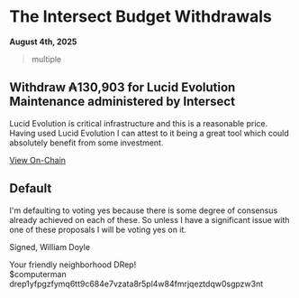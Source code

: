 # The Intersect Budget Withdrawals

**August 4th, 2025**

> multiple

## Withdraw ₳130,903 for Lucid Evolution Maintenance administered by Intersect

Lucid Evolution is critical infrastructure and this is a reasonable price. Having used Lucid Evolution I can attest to it being a great tool which could absolutely benefit from some investment. 

[View On-Chain](https://cardanoscan.io/vote/1ecd40caded32cdc72dbc57e379fa14c16f6bbfcbf14679e74375590d760bac8)

## Default

I'm defaulting to voting yes because there is some degree of consensus already achieved on each of these. So unless I have a significant issue with one of these proposals I will be voting yes on it. 



Signed,
William Doyle

Your friendly neighborhood DRep! <br>
$computerman <br>
drep1yfpgzfymq6tt9c684e7vzata8r5pl4w84fmrjqeztdqw0sgpzw3nt
